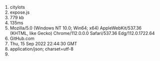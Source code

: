 1. citylots
2. expose.js
3. 779 kb
4. 135ms
5. Mozilla/5.0 (Windows NT 10.0; Win64; x64) AppleWebKit/537.36 (KHTML, like Gecko) Chrome/112.0.0.0 Safari/537.36 Edg/112.0.1722.64
6. GitHub.com
7. Thu, 15 Sep 2022 22:44:30 GMT
8. application/json; charset=utf-8
9. 